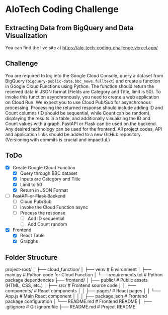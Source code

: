 # AloTech Coding Challenge

## Extracting Data from BigQuery and Data Visualization

You can find the live site at <https://alo-tech-coding-challenge.vercel.app/>

## Challenge

You are required to log into the Google Cloud Console, query a dataset from BigQuery
(`bigquery-public-data.bbc_news.fulltext`) and create a function in Google Cloud
Functions using Python. The function should return the received data in JSON format (Fields
are Category and Title, limit is 50). To invoke this function asynchronously, you need to
create a web application on Cloud Run. We expect you to use Cloud Pub/Sub for
asynchronous processing. Processing the returned response should include adding ID and
Count columns (ID should be sequential, while Count can be random), displaying the results
in a table, and additionally visualizing the ID and Count values with a graph.
FastAPI or Flask can be used on the backend. Any desired technology can be used for the
frontend.
All project codes, API and application links should be added to a new GitHub repository.
(Versioning with commits is crucial and impactful.)

## ToDo

- [x] Create Google Cloud Function
  - [x] Query through BBC dataset
  - [x] Inputs are Category and Title
  - [x] Limit to 50
  - [x] Return in JSON Format
- [ ] ~~FastAPI or Flask Backend~~
  - [ ] Cloud Pub/Sub
  - [ ] Invoke the Cloud Function async
  - [ ] Process the response
    - [ ] Add ID sequential
    - [ ] Add Count random
- [x] Frontend
  - [x] React Table
  - [x] Grapghs

## Folder Structure

project-root/
│
├── cloud_function/
│ ├── venv # Environment
│ ├── main.py # Python code for Cloud Function
│ └── requirements.txt # Python package dependencies
├── frontend/
│ ├── public/ # Public assets (HTML, CSS, etc.)
│ ├── src/ # Frontend source code
│ │ ├── components/ # React components
│ │ ├── pages/ # React pages
│ │ └── App.js # Main React component
│ │
│ ├── package.json # Frontend package configuration
│ └── README.md # Frontend README
│
├── .gitignore # Git ignore file
├── README.md # Project README
